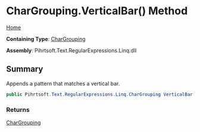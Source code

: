 # CharGrouping\.VerticalBar\(\) Method

[Home](../../../../../../README.md)

**Containing Type**: [CharGrouping](../README.md)

**Assembly**: Pihrtsoft\.Text\.RegularExpressions\.Linq\.dll

## Summary

Appends a pattern that matches a vertical bar\.

```csharp
public Pihrtsoft.Text.RegularExpressions.Linq.CharGrouping VerticalBar()
```

### Returns

[CharGrouping](../README.md)

